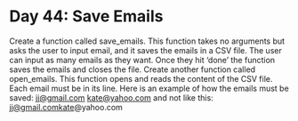 # Day 44: Save Emails
Create a function called save_emails. This function takes no
arguments but asks the user to input email, and it saves the
emails in a CSV file. The user can input as many emails as they
want. Once they hit ‘done’ the function saves the emails and
closes the file. Create another function called open_emails.
This function opens and reads the content of the CSV file. Each
email must be in its line. Here is an example of how the emails
must be saved:
jj@gmail.com
kate@yahoo.com
and not like this:
jj@gmail.comkate@yahoo.com